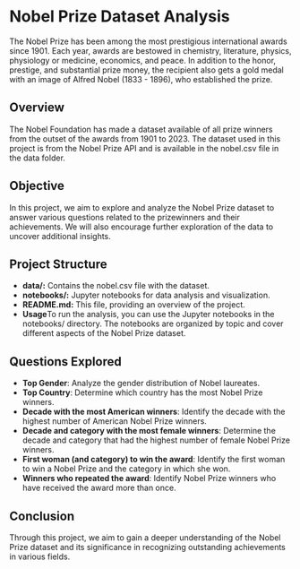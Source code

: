 # Nobel Prize Dataset Analysis


The Nobel Prize has been among the most prestigious international awards since 1901. Each year, awards are bestowed in chemistry, literature, physics, physiology or medicine, economics, and peace. In addition to the honor, prestige, and substantial prize money, the recipient also gets a gold medal with an image of Alfred Nobel (1833 - 1896), who established the prize.

## Overview
The Nobel Foundation has made a dataset available of all prize winners from the outset of the awards from 1901 to 2023. The dataset used in this project is from the Nobel Prize API and is available in the nobel.csv file in the data folder.

## Objective
In this project, we aim to explore and analyze the Nobel Prize dataset to answer various questions related to the prizewinners and their achievements. We will also encourage further exploration of the data to uncover additional insights.

## Project Structure
- **data/:** Contains the nobel.csv file with the dataset.
- **notebooks/:** Jupyter notebooks for data analysis and visualization.
- **README.md:** This file, providing an overview of the project.
- **Usage**To run the analysis, you can use the Jupyter notebooks in the notebooks/ directory. The notebooks are organized by topic and cover different aspects of the Nobel Prize dataset.

## Questions Explored
- **Top Gender**: Analyze the gender distribution of Nobel laureates.
- **Top Country**: Determine which country has the most Nobel Prize winners.
- **Decade with the most American winners**: Identify the decade with the highest number of American Nobel Prize winners.
- **Decade and category with the most female winners**: Determine the decade and category that had the highest number of female Nobel Prize winners.
- **First woman (and category) to win the award**: Identify the first woman to win a Nobel Prize and the category in which she won.
- **Winners who repeated the award**: Identify Nobel Prize winners who have received the award more than once.


## Conclusion
Through this project, we aim to gain a deeper understanding of the Nobel Prize dataset and its significance in recognizing outstanding achievements in various fields.
